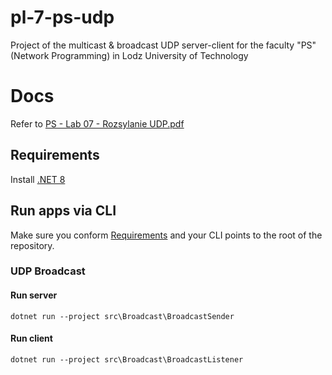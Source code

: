 # pl-7-ps-udp
Project of the multicast &amp; broadcast UDP server-client for the faculty "PS" (Network Programming) in Lodz University of Technology

# Docs
Refer to [PS - Lab 07 - Rozsylanie UDP.pdf](./docs/PS%20-%20Lab%2007%20-%20Rozsylanie%20UDP.pdf)

## Requirements
Install [.NET 8](https://dotnet.microsoft.com/en-us/download/dotnet/8.0)

## Run apps via CLI
Make sure you conform [Requirements](#requirements) and your CLI points to the root of the repository.

### UDP Broadcast
#### Run server
```terminal
dotnet run --project src\Broadcast\BroadcastSender
```

#### Run client
```terminal
dotnet run --project src\Broadcast\BroadcastListener
```